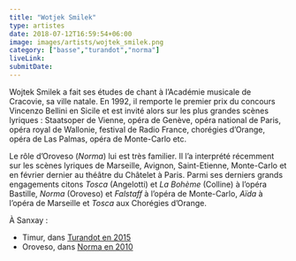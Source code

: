 ```yaml
---
title: "Wotjek Smilek"
type: artistes
date: 2018-07-12T16:59:54+06:00
image: images/artists/wojtek_smilek.png
category: ["basse","turandot","norma"]
liveLink: 
submitDate: 
---
```


Wojtek Smilek a fait ses études de chant à l’Académie musicale de Cracovie, sa ville natale. En 1992, il remporte le premier prix du concours Vincenzo Bellini en Sicile et est invité alors sur les plus grandes scènes lyriques : Staatsoper de Vienne, opéra de Genève, opéra national de Paris, opéra royal de Wallonie, festival de Radio France, chorégies d’Orange, opéra de Las Palmas, opéra de Monte-Carlo etc.

Le rôle d’Oroveso (*Norma*) lui est très familier. Il l’a interprété récemment sur les scènes lyriques de Marseille, Avignon, Saint-Etienne, Monte-Carlo et en février dernier au théâtre du Châtelet à Paris. Parmi ses derniers grands engagements citons *Tosca* (Angelotti) et *La Bohème* (Colline) à l’opéra Bastille, *Norma* (Oroveso) et *Falstaff* à l’opéra de Monte-Carlo, *Aïda* à l’opéra de Marseille et *Tosca* aux Chorégies d’Orange.



À Sanxay :
- Timur, dans [Turandot en 2015](/portfolio/2015_turandot/)
- Oroveso, dans [Norma en 2010](/portfolio/2010_norma/)


